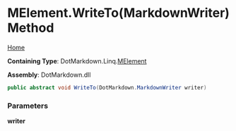 # MElement\.WriteTo\(MarkdownWriter\) Method

[Home](../../../../README.md)

**Containing Type**: DotMarkdown\.Linq\.[MElement](../README.md)

**Assembly**: DotMarkdown\.dll

```csharp
public abstract void WriteTo(DotMarkdown.MarkdownWriter writer)
```

### Parameters

**writer**